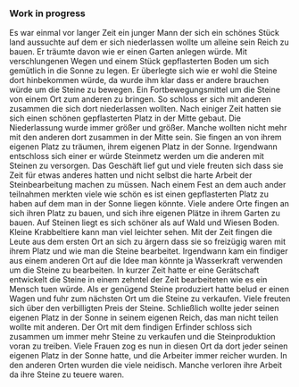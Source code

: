
### Work in progress


Es war einmal vor langer Zeit ein junger Mann der sich ein schönes Stück land aussuchte auf dem er sich niederlassen wollte um alleine sein Reich zu bauen.
Er träumte davon wie er einen Garten anlegen würde. Mit verschlungenen Wegen und einem Stück gepflasterten Boden um sich gemütlich
in die Sonne zu legen. Er überlegte sich wie er wohl die Steine dort hinbekommen würde, da wurde ihm klar dass er andere brauchen würde um die Steine zu bewegen.
Ein Fortbewegungsmittel um die Steine von einem Ort zum anderen zu bringen. So schloss er sich mit anderen zusammen die sich dort niederlassen wollten.
Nach einiger Zeit hatten sie sich einen schönen gepflasterten Platz in der Mitte gebaut. Die Niederlassung wurde immer größer und größer.
Manche wollten nicht mehr mit den anderen dort zusammen in der Mitte sein. Sie fingen an von ihrem eigenen Platz zu träumen, ihrem eigenen Platz in der Sonne.
Irgendwann entschloss sich einer er würde Steinmetz werden um die anderen mit Steinen zu versorgen. Das Geschäft lief gut und viele freuten sich
dass sie Zeit für etwas anderes hatten und nicht selbst die harte Arbeit der Steinbearbeitung machen zu müssen.
Nach einem Fest an dem auch ander teilnahmen merkten viele wie schön es ist einen gepflasterten Platz zu haben auf dem man in der Sonne liegen könnte.
Viele andere Orte fingen an sich ihren Platz zu bauen, und sich ihre eigenen Plätze in ihrem Garten zu bauen. Auf Steinen liegt es sich schöner als auf 
Wald und Wiesen Boden. Kleine Krabbeltiere kann man viel leichter sehen. Mit der Zeit fingen die Leute aus dem ersten Ort an sich zu ärgern
dass sie so freizügig waren mit ihrem Platz und wie man die Steine bearbeitet. 
Irgendwann kam ein findiger aus einem anderen Ort auf die Idee man könnte ja Wasserkraft verwenden um die Steine zu bearbeiten.
In kurzer Zeit hatte er eine Gerätschaft entwickelt die Steine in einem zehntel der Zeit bearbeiteten wie es ein Mensch tuen würde.
Als er genügend Steine produziert hatte belud er einen Wagen und fuhr zum nächsten Ort um die Steine zu verkaufen. Viele freuten sich 
über den verbilligten Preis der Steine. Schließlich wollte jeder seinen eigenen Platz in der Sonne in seinem eigenen Reich, das man nicht teilen wollte
mit anderen. Der Ort mit dem findigen Erfinder schloss sich zusammen um immer mehr Steine zu verkaufen und die Steinproduktion voran zu treiben. Viele Frauen zog es nun in diesen Ort
da dort jeder seinen eigenen Platz in der Sonne hatte, und die Arbeiter immer reicher wurden. In den anderen Orten wurden die viele neidisch. 
Manche verloren ihre Arbeit da ihre Steine zu teuere waren. 


